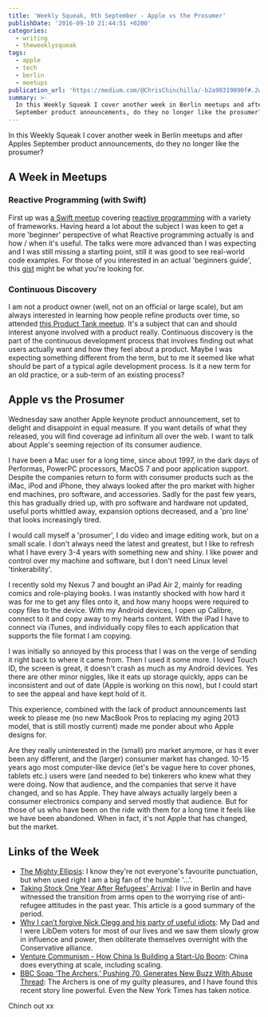 ```yaml
---
title: 'Weekly Squeak, 9th September - Apple vs the Prosumer'
publishDate: '2016-09-10 21:44:51 +0200'
categories:
  - writing
  - theweeklysqueak
tags:
  - apple
  - tech
  - berlin
  - meetups
publication_url: 'https://medium.com/@ChrisChinchilla/-b2a90319090f#.2w0ctuqzj'
summary: >-
  In this Weekly Squeak I cover another week in Berlin meetups and after Apples
  September product announcements, do they no longer like the prosumer?
---
```


In this Weekly Squeak I cover another week in Berlin meetups and after Apples September product announcements, do they no longer like the prosumer?

## A Week in Meetups

### Reactive Programming (with Swift)

First up was [a Swift meetup](https://www.meetup.com/Dubsmash-Tech-Talks/events/233449942/) covering [reactive programming](https://en.wikipedia.org/wiki/Reactive_programming) with a variety of frameworks. Having heard a lot about the subject I was keen to get a more 'beginner' perspective of what Reactive programming actually is and how / when it's useful. The talks were more advanced than I was expecting and I was still missing a starting point, still it was good to see real-world code examples. For those of you interested in an actual 'beginners guide', this [gist](https://gist.github.com/staltz/868e7e9bc2a7b8c1f754) might be what you're looking for.

### Continuous Discovery

I am not a product owner (well, not on an official or large scale), but am always interested in learning how people refine products over time, so attended [this Product Tank meetup](https://www.meetup.com/ProductTank-Berlin/events/233351432/). It's a subject that can and should interest anyone involved with a product really. Continuous discovery is the part of the continuous development process that involves finding out what users actually want and how they feel about a product. Maybe I was expecting something different from the term, but to me it seemed like what should be part of a typical agile development process. Is it a new term for an old practice, or a sub-term of an existing process?

## Apple vs the Prosumer

Wednesday saw another Apple keynote product announcement, set to delight and disappoint in equal measure. If you want details of what they released, you will find coverage ad infinitum all over the web. I want to talk about Apple's seeming rejection of its consumer audience.

I have been a Mac user for a long time, since about 1997, in the dark days of Performas, PowerPC processors, MacOS 7 and poor application support. Despite the companies return to form with consumer products such as the iMac, iPod and iPhone, they always looked after the pro market with higher end machines, pro software, and accessories. Sadly for the past few years, this has gradually dried up, with pro software and hardware not updated, useful ports whittled away, expansion options decreased, and a 'pro line' that looks increasingly tired.

I would call myself a 'prosumer', I do video and image editing work, but on a small scale. I don't always need the latest and greatest, but I like to refresh what I have every 3-4 years with something new and shiny. I like power and control over my machine and software, but I don't need Linux level 'tinkerability'.

I recently sold my Nexus 7 and bought an iPad Air 2, mainly for reading comics and role-playing books. I was instantly shocked with how hard it was for me to get any files onto it, and how many hoops were required to copy files to the device. With my Android devices, I open up Calibre, connect to it and copy away to my hearts content. With the iPad I have to connect via iTunes, and individually copy files to each application that supports the file format I am copying.

I was initially so annoyed by this process that I was on the verge of sending it right back to where it came from. Then I used it some more. I loved Touch ID, the screen is great, it doesn't crash as much as my Android devices. Yes there are other minor niggles, like it eats up storage quickly, apps can be inconsistent and out of date (Apple is working on this now), but I could start to see the appeal and have kept hold of it.

This experience, combined with the lack of product announcements last week to please me (no new MacBook Pros to replacing my aging 2013 model, that is still mostly current) made me ponder about who Apple designs for.

Are they really uninterested in the (small) pro market anymore, or has it ever been any different, and the (larger) consumer market has changed. 10-15 years ago most computer-like device (let's be vague here to cover phones, tablets etc.) users were (and needed to be) tinkerers who knew what they were doing. Now that audience, and the companies that serve it have changed, and so has Apple. They have always actually largely been a consumer electronics company and served mostly that audience. But for those of us who have been on the ride with them for a long time it feels like we have been abandoned. When in fact, it's not Apple that has changed, but the market.

## Links of the Week

- [The Mighty Ellipsis](https://medium.com/@jsaito/the-mighty-ellipsis-6c2c00ddc864#.m738uqa43): I know they're not everyone's favourite punctuation, but when used right I am a big fan of the humble '…'.
- [Taking Stock One Year After Refugees' Arrival](https://www.spiegel.de/international/europe/taking-stock-one-year-after-the-arrival-of-refugees-in-germany-a-1110654.html): I live in Berlin and have witnessed the transition from arms open to the worrying rise of anti-refugee attitudes in the past year. This article is a good summary of the period.
- [Why I can’t forgive Nick Clegg and his party of useful idiots](https://www.theguardian.com/commentisfree/2016/sep/06/i-cant-forgive-nick-clegg-lib-dems-useful-idiots-coalition-tory-savagery-pr): My Dad and I were LibDem voters for most of our lives and we saw them slowly grow in influence and power, then obliterate themselves overnight with the Conservative alliance.
- [Venture Communism - How China Is Building a Start-Up Boom](https://www.nytimes.com/2016/09/04/business/international/venture-communism-how-china-is-building-a-start-up-boom.html?_r=0): China does everything at scale, including scaling.
- [BBC Soap ‘The Archers,’ Pushing 70, Generates New Buzz With Abuse Thread](https://www.nytimes.com/2016/09/04/world/europe/the-archers-bbc-radio-domestic-abuse.html?nytmobile=0): The Archers is one of my guilty pleasures, and I have found this recent story line powerful. Even the New York Times has taken notice.

Chinch out xx
